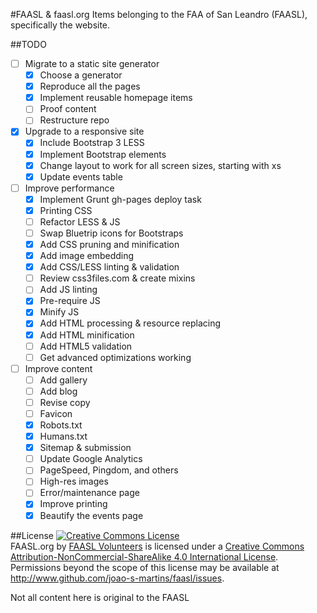 #FAASL & faasl.org
Items belonging to the FAA of San Leandro (FAASL), specifically the website.

##TODO
- [ ] Migrate to a static site generator
  - [x] Choose a generator
  - [x] Reproduce all the pages
  - [x] Implement reusable homepage items
  - [ ] Proof content
  - [ ] Restructure repo
- [x] Upgrade to a responsive site
  - [x] Include Bootstrap 3 LESS
  - [x] Implement Bootstrap elements
  - [x] Change layout to work for all screen sizes, starting with xs
  - [x] Update events table
- [ ] Improve performance
  - [x] Implement Grunt gh-pages deploy task
  - [x] Printing CSS
  - [ ] Refactor LESS & JS
  - [ ] Swap Bluetrip icons for Bootstraps
  - [x] Add CSS pruning and minification
  - [x] Add image embedding
  - [x] Add CSS/LESS linting & validation
  - [ ] Review css3files.com & create mixins
  - [ ] Add JS linting
  - [x] Pre-require JS
  - [x] Minify JS
  - [x] Add HTML processing & resource replacing
  - [x] Add HTML minification
  - [ ] Add HTML5 validation
  - [ ] Get advanced optimizations working
- [ ] Improve content
  - [ ] Add gallery
  - [ ] Add blog
  - [ ] Revise copy
  - [ ] Favicon
  - [x] Robots.txt
  - [x] Humans.txt
  - [x] Sitemap & submission
  - [ ] Update Google Analytics
  - [ ] PageSpeed, Pingdom, and others
  - [ ] High-res images
  - [ ] Error/maintenance page
  - [x] Improve printing
  - [x] Beautify the events page

##License
<a rel="license" href="http://creativecommons.org/licenses/by-nc-sa/4.0/"><img alt="Creative Commons License" style="border-width:0" src="http://i.creativecommons.org/l/by-nc-sa/4.0/88x31.png" /></a><br /><span xmlns:dct="http://purl.org/dc/terms/" property="dct:title">FAASL.org</span> by <a xmlns:cc="http://creativecommons.org/ns#" href="http://www.faasl.org/volunteer.html" property="cc:attributionName" rel="cc:attributionURL">FAASL Volunteers</a> is licensed under a <a rel="license" href="http://creativecommons.org/licenses/by-nc-sa/4.0/">Creative Commons Attribution-NonCommercial-ShareAlike 4.0 International License</a>.<br />Permissions beyond the scope of this license may be available at <a xmlns:cc="http://creativecommons.org/ns#" href="http://www.github.com/joao-s-martins/faasl/issues" rel="cc:morePermissions">http://www.github.com/joao-s-martins/faasl/issues</a>.

Not all content here is original to the FAASL
